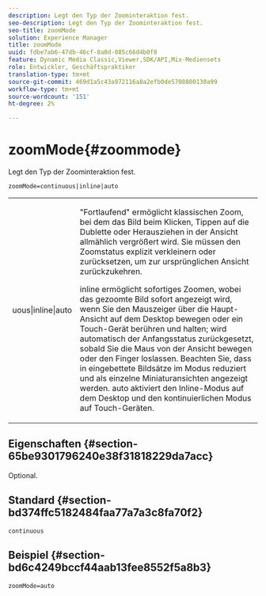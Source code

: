 ```yaml
---
description: Legt den Typ der Zoominteraktion fest.
seo-description: Legt den Typ der Zoominteraktion fest.
seo-title: zoomMode
solution: Experience Manager
title: zoomMode
uuid: fdbe7ab6-47db-46cf-8a0d-085c66d4b0f8
feature: Dynamic Media Classic,Viewer,SDK/API,Mix-Mediensets
role: Entwickler, Geschäftspraktiker
translation-type: tm+mt
source-git-commit: 469d1a5c43a972116a8a2efb0de5708800130a99
workflow-type: tm+mt
source-wordcount: '151'
ht-degree: 2%

---
```



# zoomMode{#zoommode}

Legt den Typ der Zoominteraktion fest.

`zoomMode=continuous|inline|auto`

<table id="table_E314540D347D47699C04EB80D20C0721"> 
 <tbody> 
  <tr> 
   <td colname="col1"> <p> <span class="codeph"> uous|inline|auto  </span> </p> </td> 
   <td colname="col2"> <p> <span class="codeph"> "Fortlaufend" </span> ermöglicht klassischen Zoom, bei dem das Bild beim Klicken, Tippen auf die Dublette oder Herausziehen in der Ansicht allmählich vergrößert wird. Sie müssen den Zoomstatus explizit verkleinern oder zurücksetzen, um zur ursprünglichen Ansicht zurückzukehren. </p> <p> <span class="codeph"> inline  </span> ermöglicht sofortiges Zoomen, wobei das gezoomte Bild sofort angezeigt wird, wenn Sie den Mauszeiger über die Haupt-Ansicht auf dem Desktop bewegen oder ein Touch-Gerät berühren und halten; wird automatisch der Anfangsstatus zurückgesetzt, sobald Sie die Maus von der Ansicht bewegen oder den Finger loslassen. Beachten Sie, dass in <span class="codeph"> eingebettete Bildsätze im Modus </span> reduziert und als einzelne Miniaturansichten angezeigt werden. <span class="codeph"> auto  </span> aktiviert den Inline-Modus auf dem Desktop und den kontinuierlichen Modus auf Touch-Geräten. </p> </td> 
  </tr> 
 </tbody> 
</table>

## Eigenschaften {#section-65be9301796240e38f31818229da7acc}

Optional.

## Standard {#section-bd374ffc5182484faa77a7a3c8fa70f2}

`continuous`

## Beispiel {#section-bd6c4249bccf44aab13fee8552f5a8b3}

`zoomMode=auto`

